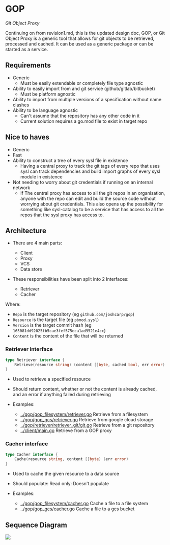 # GOP
*Git Object Proxy*

Continuing on from revision1.md, this is the updated design doc, 
GOP, or Git Object Proxy is a generic tool that allows for git objects to be retrieved, processed and cached. It can be used as a generic package or can be started as a service.

## Requirements
- Generic
    - Must be easily extendable or completely file type agnostic
- Ability to easily import from and git service (github/gitlab/bitbucket)
    - Must be platform agnostic
- Ability to import from multiple versions of a specification without name clashes
- Ability to be language agnostic
    - Can't assume that the repository has any other code in it
    - Current solution requires a go.mod file to exist in target repo

## Nice to haves
- Generic 
- Fast
- Ability to construct a tree of every sysl file in existence
    - Having a central proxy to track the git tags of every repo that uses sysl can track dependencies and build import graphs of every sysl module in existence
- Not needing to worry about git credentials if running on an internal network
    - If The central proxy has access to all the git repos in an organisation, anyone with the repo can edit and build the source code without worrying about git credentials. This also opens up the possibility for something like sysl-catalog to be a service that has access to all the repos that the sysl proxy has access to.

## Architecture

- There are 4 main parts:
    - Client
    - Proxy
    - VCS
    - Data store

- These responsibilities have been split into 2 Interfaces:
    - Retriever
    - Cacher

Where:
 - `Repo` is the target repository (eg `github.com/joshcarp/gop`)
 - `Resource` is the target file (eg `pbmod.sysl`)
 - `Version` is the target commit hash (eg `165081dd92025fb5cae3fef575eca1ad9521e4cc`)
 - `Content` is the content of the file that will be returned


### Retriever interface

```go
type Retriever interface {
	Retrieve(resource string) (content []byte, cached bool, err error)
}
```

- Used to retrieve a specified resource
 
- Should return content, whether or not the content is already cached, and an error if anything failed during retrieving 
    
- Examples:
    - [../gop/gop_filesystem/retriever.go](../gop/gop_filesystem/retriever.go) Retrieve from a filesystem
    - [../gop/gop_gcs/retriever.go](../gop/gop_gcs/retriever.go) Retrieve from google cloud storage
    - [../gop/retriever/retriever_git/git.go](../gop/retriever/retriever_git/git.go) Retrieve from a git repository
    - [../client/main.go](../client/main.go) Retrieve from a GOP proxy

### Cacher interface

```go
type Cacher interface {
	Cache(resource string, content []byte) (err error)
}
```

- Used to cache the given resource to a data source

- Should populate: Read only: Doesn't populate
- Examples:
    - [../gop/gop_filesystem/cacher.go](../gop/gop_filesystem/cacher.go) Cache a file to a file system
    - [../gop/gop_gcs/cacher.go](../gop/gop_gcs/cacher.go) Cache a file to a gcs bucket

## Sequence Diagram

<img src="https://www.plantuml.com/plantuml/png/dP51JuGm48Nl_8evOWBbJdH3ieddZVu2B4yabivcMiZwxqqfAhYOu9wObkatyzwhdA_53xr9ZgQ3zPGVw2Hy-IZf2LuwZ13rLQNJdun6xPJclc1f2y6PYzVEGE7Ygn5oboIryQHh_OOc8QB82-1dpmBP9BTEgvT1lyDVupDQydzEwYoiuHoQE9U8vX4B5G8_YDr5M2yR_VW_8BvR4ex12b7J9sMd7br6QyTW7AZdPZ0WorlcvOTWIqdQiCMLGulE-poFdT_tCGrBywhJtKffBCe_HD43dUAPHSrLkbu_q60tmwPVybljvfptfXh0iwT1MunrNnotH571DaDlFW40">
